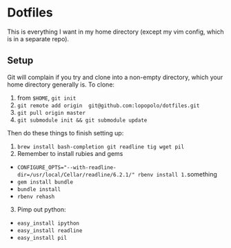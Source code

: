 Dotfiles
========

This is everything I want in my home directory (except my vim config, which
is in a separate repo).

Setup
-----
Git will complain if you try and clone into a non-empty directory, which
your home directory generally is. To clone:

1.  from `$HOME`, `git init`
2.  `git remote add origin  git@github.com:lopopolo/dotfiles.git`
3.  `git pull origin master`
4.  `git submodule init && git submodule update`

Then do these things to finish setting up:

1.  `brew install bash-completion git readline tig wget pil`
2.  Remember to install rubies and gems

  * `CONFIGURE_OPTS="--with-readline-dir=/usr/local/Cellar/readline/6.2.1/" rbenv install 1.`something
  * `gem install bundle`
  * `bundle install`
  * `rbenv rehash`

3.  Pimp out python:

  *  `easy_install ipython`
  *  `easy_install readline`
  *  `easy_install pil`

